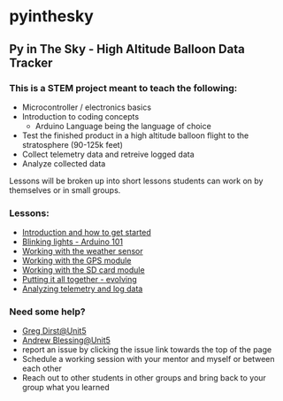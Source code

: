 # pyinthesky

## Py in The Sky - High Altitude Balloon Data Tracker

### This is a STEM project meant to teach the following:

- Microcontroller / electronics basics
- Introduction to coding concepts
  - Arduino Language being the language of choice
- Test the finished product in a high altitude balloon flight to the stratosphere (90-125k feet)
- Collect telemetry data and retreive logged data
- Analyze collected data

Lessons will be broken up into short lessons students can work on by themselves or in small groups. 

### Lessons:

- [Introduction and how to get started](https://github.com/StateFarm-STEM/pyinthesky/tree/main/lesson1#lesson-1-introduction-and-how-to-get-started)
- [Blinking lights - Arduino 101](https://github.com/StateFarm-STEM/pyinthesky/tree/main/lesson2#welcome-to-lesson-2)
- [Working with the weather sensor](https://github.com/StateFarm-STEM/pyinthesky/blob/main/lesson4#welcome-to-lesson-4)
- [Working with the GPS module](https://github.com/StateFarm-STEM/pyinthesky/tree/main/lesson5#welcome-to-lesson-5)
- [Working with the SD card module](https://github.com/StateFarm-STEM/pyinthesky/tree/main/lesson6#lesson-6-storing-the-data)
- [Putting it all together - evolving](https://github.com/StateFarm-STEM/pyinthesky/blob/main/putting-it-all-together/README.md#putting-it-all-together)
- [Analyzing telemetry and log data](https://github.com/StateFarm-STEM/pyinthesky/blob/main/telemetry-analysis/README.md)

### Need some help?

- [Greg Dirst@Unit5](mailto:greg.dirst.nf94@unit5.org)
- [Andrew Blessing@Unit5](mailto:andrew.blessing.jij8@unit5.org)
- report an issue by clicking the issue link towards the top of the page
- Schedule a working session with your mentor and myself or between each other
- Reach out to other students in other groups and bring back to your group what you learned

